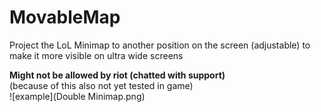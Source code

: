 # MovableMap
Project the LoL Minimap to another position on the screen (adjustable) to make it more visible on ultra wide screens

**Might not be allowed by riot (chatted with support)**  
(because of this also not yet tested in game)  
![example](Double Minimap.png)
